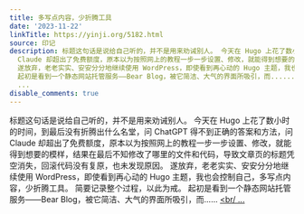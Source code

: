 ```yaml
---
title: 多写点内容，少折腾工具
date: '2023-11-22'
linkTitle: https://yinji.org/5182.html
source: 印记
description: 标题这句话是说给自己听的，并不是用来劝诫别人。 今天在 Hugo 上花了数小时的时间，到最后没有折腾出什么名堂，问 ChatGPT 得不到正确的答案和方法，问
  Claude 却超出了免费额度，原本以为按照网上的教程一步一步设置、修改，就能得到想要的模样，结果在最后不知修改了哪里的文件和代码，导致文章页的标题凭空消失，回滚代码没有复原，也未发现原因。
  遂放弃，老老实实、安安分分地继续使用 WordPress，即使看到再心动的 Hugo 主题，我也会控制自己，多写点内容，少折腾工具。 简要记录整个过程，以此为戒。
  起初是看到一个静态网站托管服务——Bear Blog，被它简洁、大气的界面所吸引，而......<span class="read-more"> <a href="https://yinji.org/5182.html"><br/
  ...
disable_comments: true
---
```

标题这句话是说给自己听的，并不是用来劝诫别人。 今天在 Hugo 上花了数小时的时间，到最后没有折腾出什么名堂，问 ChatGPT 得不到正确的答案和方法，问 Claude 却超出了免费额度，原本以为按照网上的教程一步一步设置、修改，就能得到想要的模样，结果在最后不知修改了哪里的文件和代码，导致文章页的标题凭空消失，回滚代码没有复原，也未发现原因。 遂放弃，老老实实、安安分分地继续使用 WordPress，即使看到再心动的 Hugo 主题，我也会控制自己，多写点内容，少折腾工具。 简要记录整个过程，以此为戒。 起初是看到一个静态网站托管服务——Bear Blog，被它简洁、大气的界面所吸引，而......<span class="read-more"> <a href="https://yinji.org/5182.html"><br/ ...